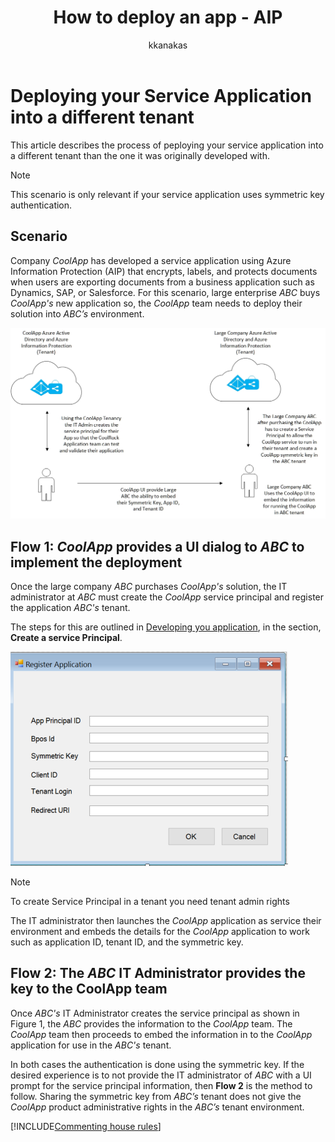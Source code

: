 ﻿---
# required metadata

title: How to deploy an app - AIP
description: This article describes the process of peploying your service application into a different tenant than the one it was originally developed with.
keywords:
author: kkanakas
ms.author: kartikk
manager: mbaldwin
ms.date: 02/27/2017
ms.topic: article
ms.prod:
ms.service: information-protection
ms.technology: techgroup-identity
ms.assetid: 34dc6d6f-cfe4-4848-9b11-8d90c4b38ef7
# optional metadata

#ROBOTS:
audience: developer
#ms.devlang:
ms.reviewer: kartikk
ms.suite: ems
#ms.tgt_pltfrm:
#ms.custom:

---

# Deploying your Service Application into a different tenant

This article describes the process of peploying your service application into a different tenant than the one it was originally developed with.

> [!Note]
> This scenario is only relevant if your service application uses symmetric key authentication.

## Scenario
Company *CoolApp* has developed a service application using Azure Information Protection (AIP) that encrypts, labels, and protects documents when users are exporting documents from a business application such as Dynamics, SAP, or Salesforce. For this scenario, large enterprise *ABC* buys  *CoolApp's* new application so, the *CoolApp* team needs to deploy their solution into *ABC’s* environment. 

![Sample flow for creating symetric key in a different tenant](../media/develop/service-app-provision.jpg)

## Flow 1: *CoolApp* provides a UI dialog to *ABC* to implement the deployment

Once the large company *ABC* purchases *CoolApp's* solution, the IT administrator at *ABC* must create the *CoolApp* service principal and register the application *ABC's* tenant. 

The steps for this are outlined in [Developing you application](developing-your-application.md), in the section, **Create a service Principal**.

![Form example for the IT Administrator to input for your application](../media/develop/how-to-deploy-app-UI.png)

> [!Note]
> To create Service Principal in a tenant you need tenant admin rights

The IT administrator then launches the *CoolApp* application as service their environment and embeds the details for the *CoolApp* application to work such as application ID, tenant ID, and the symmetric key.

## Flow 2: The *ABC* IT Administrator provides the key to the CoolApp team

Once *ABC's* IT Administrator creates the service principal as shown in Figure 1, the *ABC* provides the information to the *CoolApp* team. The *CoolApp* team then proceeds to embed the information in to the *CoolApp* application for use in the *ABC's* tenant.

In both cases the authentication is done using the symmetric key. If the desired experience is to not provide the IT administrator of *ABC* with a UI prompt for the service principal information, then **Flow 2** is the method to follow. Sharing the symmetric key from *ABC’s* tenant does not give the *CoolApp* product administrative rights in the *ABC’s* tenant environment.

[!INCLUDE[Commenting house rules](../includes/houserules.md)]